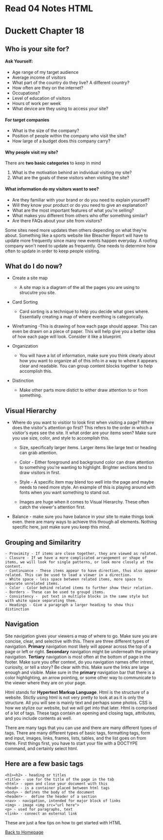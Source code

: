 # Read 04 Notes HTML

# Duckett Chapter 18
## Who is your site for?
#### Ask Yourself:
- Age range of my target audience
- Average income of visitors
- What part of the country do they live? A different country?
- How often are they on the internet?
- Occupations?
- Level of education of visitors
- Hours of work per week
- What device are they using to access your site?

#### For target companies
- What is the size of the company?
- Position of people within the company who visit the site?
- How large of a budget does this company carry?

#### Why people visit my site?
There are **two basic categories** to keep in mind
1. What is the motivation behind an individual visiting my site?
2. What are the goals of these visitors when visiting the site?

#### What information do my visitors want to see?
- Are they familiar with your brand or do you need to explain yourself?
- Will they know your product or do you need to give an explanation?
- What are the most important features of what you're selling?
- What makes you different from others who offer something similar?
- Are there FAQs about your site from visitors?

Some sites need more updates then others depending on what they're about. Something like a sports website like Bleacher Report will have to update more frequently since many new events happen everyday. A roofing company won't need to update as frequently. One needs to determine how often to update in order to keep people visiting.

## What do I do now?
- Create a site map 
    - A site map is a diagram of the all the pages you are using to       strucutre you site.

- Card Sorting
    - Card sorting is a technique to help you decide what goes where. Essentially creating a map of where everthing is categorically.

- Wireframing
    -This is drawing of how each page should appear. This can even be drawn on a piece of paper. This will help give you a better idea of how each page will look. Consider it like a blueprint. 

- Organization 
    - You will have a lot of information, make sure you think clearly about how you want to organize all of this info in a way to where it appears clear and readable. You can group content blocks together to help accomplish this.

- Distinction
    - Make other parts more distict to either draw attention to or from something.

## Visual Hierarchy
 - Where do you want to visitior to look first when visiting a page? Where does the visitor's attention go first? This refers to the order in which a vistior's eyes see the site. It what order are your items seen? Make sure you use size, color, and style to accomplish this.
    - Size, specifically larger items. Larger items like large text or heading can grab attention.
     - Color - Either foreground and background color can draw attention to something you're wanting to highlight. Brighter sections tend to draw visitors in first.
     - Style - A specific item may blend too well into the page and maybe needs to need more style. An example of this is playing around with fonts when you want something to stand out. 
    
    - Images are huge when it comes to Visual Hierarchy. These often catch the viewer's attention first. 

- Balance - make sure you have balance in your site to make things look even. there are many ways to achieve this through all elements. Nothing specific here, just make sure you keep this mind.

## Grouping and Similaritry
    - Proximity - If items are close together, they are viewed as related.
    - Closure - If we have a more complicated arrangement or shape of items, we will look for single patterns, or look more closely at the content.
    - Continuance - These items appear to have direction, thus also appear related. This can be used to lead a viewer in a direction.
    - White space - less space between related items, more space to separate unrelated items.
    - Color - Color behind related items to further show their relation.
    - Borders - These can be used to groupd items.
    - Consistency -  put text in multiple blocks in the same style but with white space separating them.
    - Headings - Give a paragraph a larger heading to show this distinction

## Navigation
Site navigation gives your viewers a map of where to go. Make sure you are concise, clear, and selective with this. There are three different types of navigation. **Primary** navigation most likely will appear across the top of a page or left or right. **Secondary** navigation might be underneath the primary navigation. **Tertiary** navigation is most often at the bottom of page in the footer. Make sure you offer context, do you navigation names offer intrest, curiosity, or tell a story? Be clear with this. Make sure the links are large enough and visible. Make sure in the **primary** navigation bar that there is a color highlighting, an arrow pointing, or some other way to communicate to the viewer where they are on your page.


Html stands for **Hypertext Markup Language**. Html is the structure of a website. Stictly using html is not very pretty to look at as it is only the structure. All you will see is mainly text and perhaps some photos. CSS is how we stylize our website, but we will get into that later. Html is comprised of a lot of tags. These tags contain an opening and closing tags, attributes, and you include contents as well.

There are many tags that you can use and there are many different types of tags. There are many different types of basic tags, formatting tags, form and input, images, links, frames, lists, tables, and the list goes on from there. First things first, you have to start your file with a DOCTYPE command, and certainly select html.

## Here are a few basic tags
    <h1><h2> - heading or titles
    <title> - use for the title of the page in the tab
    <html> - open and close your document with this 
    <head> - is a container placed between html tags
    <body> - defines the body of the document
    <header> -  define the header of a section
    <nav> - navigation, intended for major block of links
    <img> - image <img src="url here">
    <p> - used for paragraphs, text
    <link> - connect an external link

These are just a few tips on how to get started with HTML

[Back to Homepage](README.md)